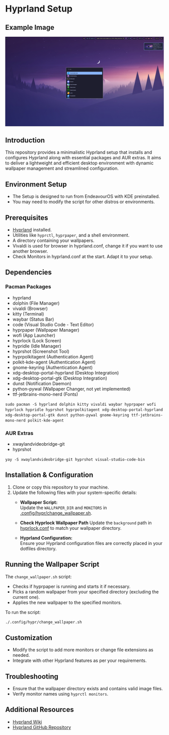 # Hyprland Setup

## Example Image

![Hyprland Minimal Setup](example_images/minimal_setup_1.png)

## Introduction
This repository provides a minimalistic Hyprland setup that installs and configures Hyprland along with essential packages and AUR extras. It aims to deliver a lightweight and efficient desktop environment with dynamic wallpaper management and streamlined configuration.

## Environment Setup

- The Setup is designed to run from EndeavourOS with KDE preinstalled. 
- You may need to modify the script for other distros or environments.

## Prerequisites
- [Hyprland](https://hyprland.org/) installed.
- Utilities like `hyprctl`, `hyprpaper`, and a shell environment.
- A directory containing your wallpapers.
- Vivaldi is used for browser in hyprland.conf, change it if you want to use another browser.
- Check Monitors in hyprland.conf at the start. Adapt it to your setup.

## Dependencies

### Pacman Packages
- hyprland
- dolphin (File Manager)
- vivaldi (Browser)
- kitty (Terminal)
- waybar (Status Bar)
- code (Visual Studio Code - Text Editor)
- hyprpaper (Wallpaper Manager)
- wofi (App Launcher)
- hyprlock (Lock Screen)
- hypridle (Idle Manager)
- hyprshot (Screenshot Tool)
- hyprpolkitagent (Authentication Agent)
- polkit-kde-agent (Authentication Agent)
- gnome-keyring (Authentication Agent)
- xdg-desktop-portal-hyprland (Desktop Integration)
- xdg-desktop-portal-gtk (Desktop Integration)
- dunst (Notification Daemon)
- python-pywal (Wallpaper Changer, not yet implemented)
- ttf-jetbrains-mono-nerd (Fonts)


`sudo pacman -S hyprland dolphin kitty vivaldi waybar hyprpaper wofi hyprlock hypridle hyprshot hyprpolkitagent xdg-desktop-portal-hyprland xdg-desktop-portal-gtk dunst python-pywal gnome-keyring ttf-jetbrains-mono-nerd polkit-kde-agent`

### AUR Extras
- xwaylandvideobridge-git
- hyprshot

`yay -S xwaylandvideobridge-git hyprshot visual-studio-code-bin`

## Installation & Configuration

1. Clone or copy this repository to your machine.
2. Update the following files with your system-specific details:
   - **Wallpaper Script:**  
     Update the `WALLPAPER_DIR` and `MONITORS` in [.config/hypr/change_wallpaper.sh](./.config/hypr/change_wallpaper.sh).
   - **Check Hyprlock Wallpaper Path**
     Update the `background` path in [hyprlock.conf](./.config/hypr/hyprlock.conf) to match your wallpaper directory.
     
   - **Hyprland Configuration:**  
     Ensure your Hyprland configuration files are correctly placed in your dotfiles directory.


## Running the Wallpaper Script

The `change_wallpaper.sh` script:
- Checks if hyprpaper is running and starts it if necessary.
- Picks a random wallpaper from your specified directory (excluding the current one).
- Applies the new wallpaper to the specified monitors.

To run the script:
```bash
./.config/hypr/change_wallpaper.sh
```

## Customization
- Modify the script to add more monitors or change file extensions as needed.
- Integrate with other Hyprland features as per your requirements.

## Troubleshooting
- Ensure that the wallpaper directory exists and contains valid image files.
- Verify monitor names using `hyprctl monitors`.

## Additional Resources
- [Hyprland Wiki](https://wiki.hyprland.org/)
- [Hyprland GitHub Repository](https://github.com/vaxerski/Hyprland)
